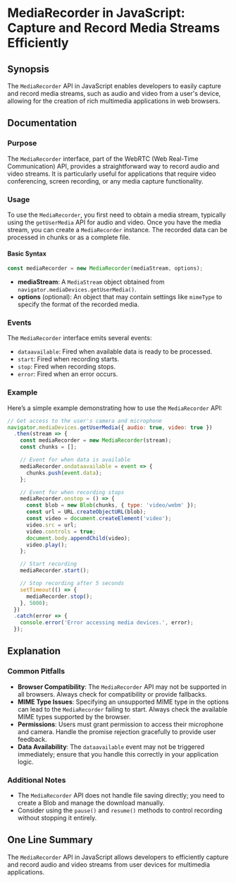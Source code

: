 <!--
Meta Description: # MediaRecorder in JavaScript: Capture and Record Media Streams Efficiently ## Synopsis The `MediaRecorder` API in JavaScript enables developers to ea...
Meta Keywords: mediarecorder, video, media, api, recording
-->

# MediaRecorder in JavaScript: Capture and Record Media Streams Efficiently

## Synopsis
The `MediaRecorder` API in JavaScript enables developers to easily capture and record media streams, such as audio and video from a user's device, allowing for the creation of rich multimedia applications in web browsers.

## Documentation
### Purpose
The `MediaRecorder` interface, part of the WebRTC (Web Real-Time Communication) API, provides a straightforward way to record audio and video streams. It is particularly useful for applications that require video conferencing, screen recording, or any media capture functionality.

### Usage
To use the `MediaRecorder`, you first need to obtain a media stream, typically using the `getUserMedia` API for audio and video. Once you have the media stream, you can create a `MediaRecorder` instance. The recorded data can be processed in chunks or as a complete file.

#### Basic Syntax
```javascript
const mediaRecorder = new MediaRecorder(mediaStream, options);
```

- **mediaStream**: A `MediaStream` object obtained from `navigator.mediaDevices.getUserMedia()`.
- **options** (optional): An object that may contain settings like `mimeType` to specify the format of the recorded media.

### Events
The `MediaRecorder` interface emits several events:
- `dataavailable`: Fired when available data is ready to be processed.
- `start`: Fired when recording starts.
- `stop`: Fired when recording stops.
- `error`: Fired when an error occurs.

### Example
Here’s a simple example demonstrating how to use the `MediaRecorder` API:

```javascript
// Get access to the user's camera and microphone
navigator.mediaDevices.getUserMedia({ audio: true, video: true })
  .then(stream => {
    const mediaRecorder = new MediaRecorder(stream);
    const chunks = [];

    // Event for when data is available
    mediaRecorder.ondataavailable = event => {
      chunks.push(event.data);
    };

    // Event for when recording stops
    mediaRecorder.onstop = () => {
      const blob = new Blob(chunks, { type: 'video/webm' });
      const url = URL.createObjectURL(blob);
      const video = document.createElement('video');
      video.src = url;
      video.controls = true;
      document.body.appendChild(video);
      video.play();
    };

    // Start recording
    mediaRecorder.start();

    // Stop recording after 5 seconds
    setTimeout(() => {
      mediaRecorder.stop();
    }, 5000);
  })
  .catch(error => {
    console.error('Error accessing media devices.', error);
  });
```

## Explanation
### Common Pitfalls
- **Browser Compatibility**: The `MediaRecorder` API may not be supported in all browsers. Always check for compatibility or provide fallbacks.
- **MIME Type Issues**: Specifying an unsupported MIME type in the options can lead to the `MediaRecorder` failing to start. Always check the available MIME types supported by the browser.
- **Permissions**: Users must grant permission to access their microphone and camera. Handle the promise rejection gracefully to provide user feedback.
- **Data Availability**: The `dataavailable` event may not be triggered immediately; ensure that you handle this correctly in your application logic.

### Additional Notes
- The `MediaRecorder` API does not handle file saving directly; you need to create a Blob and manage the download manually.
- Consider using the `pause()` and `resume()` methods to control recording without stopping it entirely.

## One Line Summary
The `MediaRecorder` API in JavaScript allows developers to efficiently capture and record audio and video streams from user devices for multimedia applications.